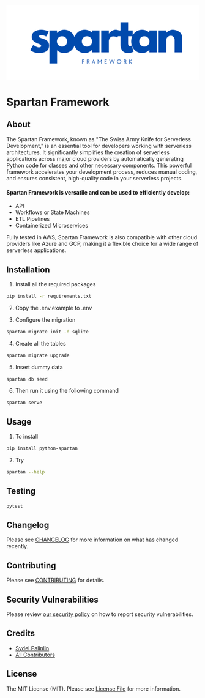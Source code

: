 <p align="center"><img src="./logo.png" alt="Social Card of Spartan"></p>

# Spartan Framework

## About
The Spartan Framework, known as "The Swiss Army Knife for Serverless Development," is an essential tool for developers working with serverless architectures. It significantly simplifies the creation of serverless applications across major cloud providers by automatically generating Python code for classes and other necessary components. This powerful framework accelerates your development process, reduces manual coding, and ensures consistent, high-quality code in your serverless projects.

#### Spartan Framework is versatile and can be used to efficiently develop:
- API
- Workflows or State Machines
- ETL Pipelines
- Containerized Microservices

Fully tested in AWS, Spartan Framework is also compatible with other cloud providers like Azure and GCP, making it a flexible choice for a wide range of serverless applications.


## Installation
1. Install all the required packages
```bash
pip install -r requirements.txt
```
2. Copy the .env.example to .env

3. Configure the migration
```bash
spartan migrate init -d sqlite
```

4. Create all the tables
```bash
spartan migrate upgrade
```

5. Insert dummy data
```bash
spartan db seed
```

6. Then run it using the following command
```bash
spartan serve
```

## Usage
1. To install
```bash
pip install python-spartan
```

2. Try
```bash
spartan --help
```

## Testing
```bash
pytest
```

## Changelog

Please see [CHANGELOG](CHANGELOG.md) for more information on what has changed recently.

## Contributing

Please see [CONTRIBUTING](CONTRIBUTING.md) for details.

## Security Vulnerabilities

Please review [our security policy](../../security/policy) on how to report security vulnerabilities.

## Credits

- [Sydel Palinlin](https://github.com/nerdmonkey)
- [All Contributors](../../contributors)

## License

The MIT License (MIT). Please see [License File](LICENSE) for more information.
